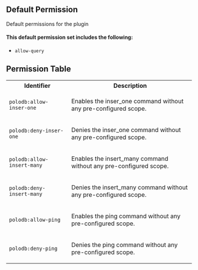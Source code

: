 ## Default Permission

Default permissions for the plugin

#### This default permission set includes the following:

- `allow-query`

## Permission Table

<table>
<tr>
<th>Identifier</th>
<th>Description</th>
</tr>


<tr>
<td>

`polodb:allow-inser-one`

</td>
<td>

Enables the inser_one command without any pre-configured scope.

</td>
</tr>

<tr>
<td>

`polodb:deny-inser-one`

</td>
<td>

Denies the inser_one command without any pre-configured scope.

</td>
</tr>

<tr>
<td>

`polodb:allow-insert-many`

</td>
<td>

Enables the insert_many command without any pre-configured scope.

</td>
</tr>

<tr>
<td>

`polodb:deny-insert-many`

</td>
<td>

Denies the insert_many command without any pre-configured scope.

</td>
</tr>

<tr>
<td>

`polodb:allow-ping`

</td>
<td>

Enables the ping command without any pre-configured scope.

</td>
</tr>

<tr>
<td>

`polodb:deny-ping`

</td>
<td>

Denies the ping command without any pre-configured scope.

</td>
</tr>
</table>
